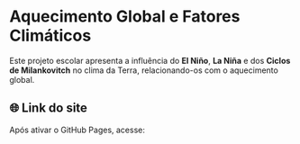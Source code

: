 
# Aquecimento Global e Fatores Climáticos

Este projeto escolar apresenta a influência do **El Niño**, **La Niña** e dos **Ciclos de Milankovitch** no clima da Terra, relacionando-os com o aquecimento global.

## 🌐 Link do site
Após ativar o GitHub Pages, acesse:

